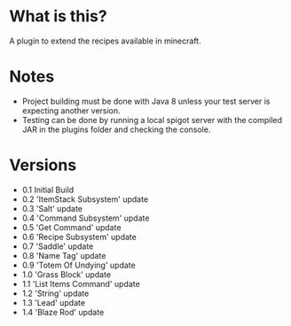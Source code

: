 # What is this?
A plugin to extend the recipes available in minecraft.

# Notes
- Project building must be done with Java 8 unless your test server is expecting another version.
- Testing can be done by running a local spigot server with the compiled JAR in the plugins folder and checking the console.

# Versions
- 0.1 Initial Build
- 0.2 'ItemStack Subsystem' update
- 0.3 'Salt' update
- 0.4 'Command Subsystem' update
- 0.5 'Get Command' update
- 0.6 'Recipe Subsystem' update
- 0.7 'Saddle' update
- 0.8 'Name Tag' update
- 0.9 'Totem Of Undying' update
- 1.0 'Grass Block' update
- 1.1 'List Items Command' update
- 1.2 'String' update
- 1.3 'Lead' update
- 1.4 'Blaze Rod' update